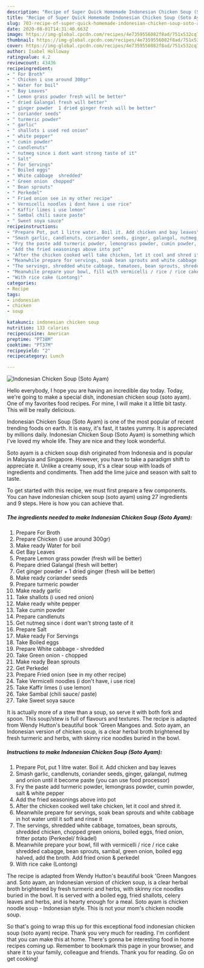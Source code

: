 ```yaml
---
description: "Recipe of Super Quick Homemade Indonesian Chicken Soup (Soto Ayam)"
title: "Recipe of Super Quick Homemade Indonesian Chicken Soup (Soto Ayam)"
slug: 703-recipe-of-super-quick-homemade-indonesian-chicken-soup-soto-ayam
date: 2020-08-01T14:31:40.663Z
image: https://img-global.cpcdn.com/recipes/4e7359556082f8ad/751x532cq70/indonesian-chicken-soup-soto-ayam-recipe-main-photo.jpg
thumbnail: https://img-global.cpcdn.com/recipes/4e7359556082f8ad/751x532cq70/indonesian-chicken-soup-soto-ayam-recipe-main-photo.jpg
cover: https://img-global.cpcdn.com/recipes/4e7359556082f8ad/751x532cq70/indonesian-chicken-soup-soto-ayam-recipe-main-photo.jpg
author: Isabel Holloway
ratingvalue: 4.2
reviewcount: 43436
recipeingredient:
- " For Broth"
- " Chicken i use around 300gr"
- " Water for boil"
- " Bay Leaves"
- " Lemon grass powder fresh will be better"
- " dried Galangal fresh will better"
- " ginger powder  1 dried ginger fresh will be better"
- " coriander seeds"
- " turmeric powder"
- " garlic"
- " shallots i used red onion"
- " white pepper"
- " cumin powder"
- " candlenuts"
- " nutmeg since i dont want strong taste of it"
- " Salt"
- " For Servings"
- " Boiled eggs"
- " White cabbage  shredded"
- " Green onion  chopped"
- " Bean sprouts"
- " Perkedel"
- " Fried onion see in my other recipe"
- " Vermicelli noodles i dont have i use rice"
- " Kaffir limes i use lemon"
- " Sambal chili sauce paste"
- " Sweet soya sauce"
recipeinstructions:
- "Prepare Pot, put 1 litre water. Boil it. Add chicken and bay leaves"
- "Smash garlic, candlenuts, coriander seeds, ginger, galangal, nutmeg and onion until it become paste (you can use food processor)"
- "Fry the paste add turmeric powder, lemongrass powder, cumin powder, salt &amp; white pepper"
- "Add the fried seasonings above into pot"
- "After the chicken cooked well take chicken, let it cool and shred it."
- "Meanwhile prepare for servings, soak bean sprouts and white cabbage in hot water until it soft and rinse it"
- "The servings, shredded white cabbage, tomatoes, bean sprouts, shredded chicken, chopped green onions, boiled eggs, fried onion, fritter potato (Perkedel/ frikadel)"
- "Meanwhile prepare your bowl, fill with vermicelli / rice / rice cake shredded cabagge, bean sprouts, sambal, green onion, boiled egg halved, add the broth. Add fried onion &amp; perkedel"
- "With rice cake (Lontong)"
categories:
- Recipe
tags:
- indonesian
- chicken
- soup

katakunci: indonesian chicken soup 
nutrition: 133 calories
recipecuisine: American
preptime: "PT38M"
cooktime: "PT37M"
recipeyield: "2"
recipecategory: Lunch

---
```



![Indonesian Chicken Soup (Soto Ayam)](https://img-global.cpcdn.com/recipes/4e7359556082f8ad/751x532cq70/indonesian-chicken-soup-soto-ayam-recipe-main-photo.jpg)

Hello everybody, I hope you are having an incredible day today. Today, we're going to make a special dish, indonesian chicken soup (soto ayam). One of my favorites food recipes. For mine, I will make it a little bit tasty. This will be really delicious.

Indonesian Chicken Soup (Soto Ayam) is one of the most popular of recent trending foods on earth. It is easy, it's fast, it tastes yummy. It is appreciated by millions daily. Indonesian Chicken Soup (Soto Ayam) is something which I've loved my whole life. They are nice and they look wonderful.

Soto ayam is a chicken soup dish originated from Indonesia and is popular in Malaysia and Singapore. However, you have to take a paradigm shift to appreciate it. Unlike a creamy soup, it&#39;s a clear soup with loads of ingredients and condiments. Then add the lime juice and season with salt to taste.


To get started with this recipe, we must first prepare a few components. You can have indonesian chicken soup (soto ayam) using 27 ingredients and 9 steps. Here is how you can achieve that.

<!--inarticleads1-->

##### The ingredients needed to make Indonesian Chicken Soup (Soto Ayam):

1. Prepare  For Broth
1. Prepare  Chicken (i use around 300gr)
1. Make ready  Water for boil
1. Get  Bay Leaves
1. Prepare  Lemon grass powder (fresh will be better)
1. Prepare  dried Galangal (fresh will better)
1. Get  ginger powder + 1 dried ginger (fresh will be better)
1. Make ready  coriander seeds
1. Prepare  turmeric powder
1. Make ready  garlic
1. Take  shallots (i used red onion)
1. Make ready  white pepper
1. Take  cumin powder
1. Prepare  candlenuts
1. Get  nutmeg since i dont wan&#39;t strong taste of it
1. Prepare  Salt
1. Make ready  For Servings
1. Take  Boiled eggs
1. Prepare  White cabbage - shredded
1. Take  Green onion - chopped
1. Make ready  Bean sprouts
1. Get  Perkedel
1. Prepare  Fried onion (see in my other recipe)
1. Take  Vermicelli noodles (i don&#39;t have, i use rice)
1. Take  Kaffir limes (i use lemon)
1. Take  Sambal (chili sauce/ paste)
1. Take  Sweet soya sauce


It is actually more of a stew than a soup, so serve it with both fork and spoon. This soup/stew is full of flavours and textures. The recipe is adapted from Wendy Hutton&#39;s beautiful book &#39;Green Mangoes and. Soto ayam, an Indonesian version of chicken soup, is a clear herbal broth brightened by fresh turmeric and herbs, with skinny rice noodles buried in the bowl. 

<!--inarticleads2-->

##### Instructions to make Indonesian Chicken Soup (Soto Ayam):

1. Prepare Pot, put 1 litre water. Boil it. Add chicken and bay leaves
1. Smash garlic, candlenuts, coriander seeds, ginger, galangal, nutmeg and onion until it become paste (you can use food processor)
1. Fry the paste add turmeric powder, lemongrass powder, cumin powder, salt &amp; white pepper
1. Add the fried seasonings above into pot
1. After the chicken cooked well take chicken, let it cool and shred it.
1. Meanwhile prepare for servings, soak bean sprouts and white cabbage in hot water until it soft and rinse it
1. The servings, shredded white cabbage, tomatoes, bean sprouts, shredded chicken, chopped green onions, boiled eggs, fried onion, fritter potato (Perkedel/ frikadel)
1. Meanwhile prepare your bowl, fill with vermicelli / rice / rice cake shredded cabagge, bean sprouts, sambal, green onion, boiled egg halved, add the broth. Add fried onion &amp; perkedel
1. With rice cake (Lontong)


The recipe is adapted from Wendy Hutton&#39;s beautiful book &#39;Green Mangoes and. Soto ayam, an Indonesian version of chicken soup, is a clear herbal broth brightened by fresh turmeric and herbs, with skinny rice noodles buried in the bowl. It is served with a boiled egg, fried shallots, celery leaves and herbs, and is hearty enough for a meal. Soto ayam is chicken noodle soup - Indonesian style. This is not your mom&#39;s chicken noodle soup. 

So that's going to wrap this up for this exceptional food indonesian chicken soup (soto ayam) recipe. Thank you very much for reading. I'm confident that you can make this at home. There's gonna be interesting food in home recipes coming up. Remember to bookmark this page in your browser, and share it to your family, colleague and friends. Thank you for reading. Go on get cooking!
